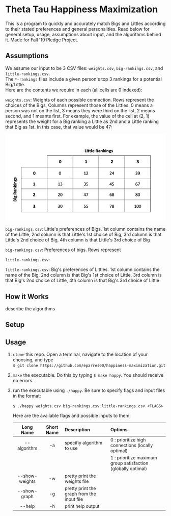 # Theta Tau Happiness Maximization

This is a program to quickly and accurately match Bigs and Littles according to their stated preferences and general personalities. Read below for general setup, usage, assumptions about input, and the algorithms behind it. Made for Fall '19 Pledge Project.     

## Assumptions

We assume our input to be 3 CSV files: `weights.csv`, `big-rankings.csv`, and `little-rankings.csv`.     
The `*-rankings` files include a given person's top 3 rankings for a potential Big/Little.     
Here are the contents we require in each (all cells are 0 indexed):     
     
`weights.csv`: Weights of each possible connection. Rows represent the choices of the Bigs, Columns represent those of the Littles. 0 means a person was not on the list, 3 means they were third on the list, 2 means second, and 1 meants first. For example, the value of the cell at (2, 1) represents the weight for a Big ranking a Little as 2nd and a Little ranking that Big as 1st. In this case, that value would be 47:     

![weights picture](/misc/weights.png)

`big-rankings.csv`: Little's preferences of Bigs. 1st column contains the name of the Little, 2nd column is that Little's 1st choice of Big, 3rd column is that Little's 2nd choice of Big, 4th column is that Little's 3rd choice of Big


`big-rankings.csv`: Preferences of bigs. Rows represent

`little-rankings.csv`:

`little-rankings.csv`: Big's preferences of Littles. 1st column contains the name of the Big, 2nd column is that Big's 1st choice of Little, 3rd column is that Big's 2nd choice of Little, 4th column is that Big's 3rd choice of Little

## How it Works

describe the algorithms

## Setup

## Usage

1. `clone` this repo. Open a terminal, navigate to the location of your choosing, and type     
   `$ git clone https://github.com/eparres00/happiness-maximization.git`      

2. `make` the executable. Do this by typing `$ make happy`. You should receive no errors.    

3. run the executable using `./happy`. Be sure to specify flags and input files in the format:     
   
   `$ ./happy weights.csv big-rankings.csv little-rankings.csv <FLAGS>`     

   Here are the available flags and possible inputs to them:    
   
   | Long Name | Short Name | Description | Options |
   |:---------:|:----------:|:-----------|:------|
   |--algorithm|     -a     | specifiy algorithm to use | 0 : prioritize high connections (locally optimal) |
   |		   |            |             | 1 : prioritize maximum group satisfaction (globally optimal) |
   |--show-weights|  -w     | pretty print the weights file |
   |--show-graph|    -g     | pretty print the graph from the input file |
   |--help     |     -h     | print help output|
